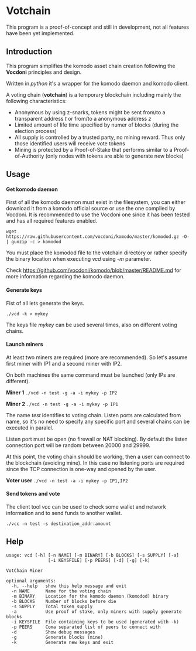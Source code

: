 # Votchain

This program is a proof-of-concept and still in development, not all features have been yet implemented.

## Introduction

This program simplifies the komodo asset chain creation following the **Vocdoni** principles and design.

Written in *python* it's a wrapper for the komodo daemon and komodo client.

A voting chain (**votchain**) is a temporary blockchain including mainly the following characteristics:

- Anonymous by using z-snarks, tokens might be sent from/to a transparent address *t* or from/to a anonymous address *z*
- Limited amount of life time specified by numer of blocks (during the election process)
- All supply is controlled by a trusted party, no mining reward. Thus only those identified users will receive vote tokens
- Mining is protected by a Proof-of-Stake that performs similar to a Proof-of-Authority (only nodes with tokens are able to generate new blocks)

## Usage

#### Get komodo daemon

First of all the komodo daemon must exist in the filesystem, you can either download it from a komodo official source or use the one compiled by Vocdoni.
It is recommended to use the Vocdoni one since it has been tested and has  all required features enabled.

`wget https://raw.githubusercontent.com/vocdoni/komodo/master/komodod.gz -O- | gunzip -c > komodod`

You must place the komodod file to the votchain directory or rather specify the binary location when executing *vcd* using *-m* parameter.

Check https://github.com/vocdoni/komodo/blob/master/README.md for more information regarding the komodo daemon.

#### Generate keys

Fist of all lets generate the keys.

`./vcd -k > mykey`

The keys file *mykey* can be used several times, also on different voting chains.

#### Launch miners

At least two miners are required (more are recommended). So let's assume first miner with IP1 and a second miner with IP2.

On both machines the same command must be launched (only IPs are different).

**Miner 1**
`./vcd -n test -g -a -i mykey -p IP2`

**Miner 2**
`./vcd -n test -g -a -i mykey -p IP1`

The name *test* identifies to voting chain. Listen ports are calculated from name, so it's no need to specify any specific port and several chains can be executed in paralel.

Listen port must be open (no firewall or NAT blocking). By default the listen connection port will be random between 20000 and 29999.

At this point, the voting chain should be working, then a user can connect to the blockchain (avoiding mine). In this case no listening ports are required since the TCP connection is one-way and opened by the user.

**Voter user**
`./vcd -n test -a -i mykey -p IP1,IP2`

#### Send tokens and vote

The client tool *vcc* can be used to check some wallet and network information and to send funds to another wallet.

`./vcc -n test -s destination_addr:amount`

## Help

```
usage: vcd [-h] [-n NAME] [-m BINARY] [-b BLOCKS] [-s SUPPLY] [-a]
                [-i KEYSFILE] [-p PEERS] [-d] [-g] [-k]

VotChain Miner

optional arguments:
  -h, --help   show this help message and exit
  -n NAME      Name for the voting chain
  -m BINARY    Location for the komodo daemon (komodod) binary
  -b BLOCKS    Number of blocks before die
  -s SUPPLY    Total token supply
  -a           Use proof of stake, only miners with supply generate blocks
  -i KEYSFILE  File containing keys to be used (generated with -k)
  -p PEERS     Coma separated list of peers to connect with
  -d           Show debug messages
  -g           Generate blocks (mine)
  -k           Generate new keys and exit
```
